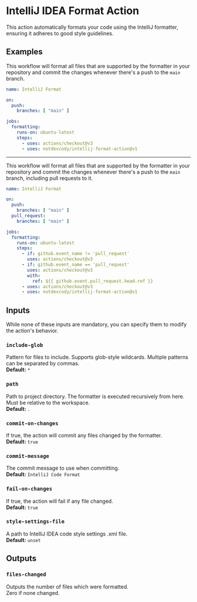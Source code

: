 # IntelliJ IDEA Format Action
This action automatically formats your code using the IntelliJ formatter, ensuring it adheres to good style guidelines.

## Examples
This workflow will format all files that are supported by the formatter in your repository and commit the changes whenever there's a push to the `main` branch.
```yaml
name: IntelliJ Format

on:
  push:
    branches: [ "main" ]

jobs:
  formatting:
    runs-on: ubuntu-latest
    steps:
      - uses: actions/checkout@v3
      - uses: notdevcody/intellij-format-action@v1
```
---

This workflow will format all files that are supported by the formatter in your repository and commit the changes whenever there's a push to the `main` branch, including pull requests to it.
```yaml
name: IntelliJ Format

on:
  push:
    branches: [ "main" ]
  pull_request:
    branches: [ "main" ]

jobs:
  formatting:
    runs-on: ubuntu-latest
    steps:
      - if: github.event_name != 'pull_request'
        uses: actions/checkout@v3
      - if: github.event_name == 'pull_request'
        uses: actions/checkout@v3
        with:
          ref: ${{ github.event.pull_request.head.ref }}
      - uses: actions/checkout@v3
      - uses: notdevcody/intellij-format-action@v1
```

## Inputs
While none of these inputs are mandatory, you can specify them to modify the action's behavior.

### `include-glob`
Pattern for files to include. Supports glob-style wildcards. Multiple patterns can be separated by commas.<br>
**Default:** `*`

### `path`
Path to project directory. The formatter is executed recursively from here. Must be relative to the workspace.<br>
**Default:** `.`

### `commit-on-changes`
If true, the action will commit any files changed by the formatter.<br>
**Default:** `true`

### `commit-message`
The commit message to use when committing.<br>
**Default:** `IntelliJ Code Format`

### `fail-on-changes`
If true, the action will fail if any file changed.<br>
**Default:** `true`

### `style-settings-file`
A path to IntelliJ IDEA code style settings .xml file.<br>
**Default:** `unset`

## Outputs
### `files-changed`
Outputs the number of files which were formatted.<br>
Zero if none changed.